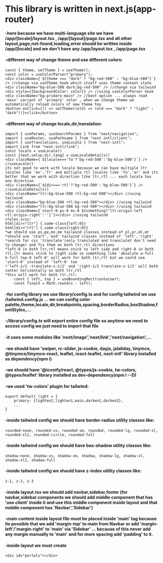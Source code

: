 # This library is written in next.js(app-router)

#### -here because we have multi-language site we have /app/[locale]/layout.tsx , /app/[layout]/page.tsx and all other layout,page,not-found,loading,error should be written inside /app/[locale] and we don't have any /app/layout.tsx , /app/page.tsx

#### -different way of change theme and use different colors:

    const { theme, setTheme } = useTheme();
    const color = useColorParser("primary");
    <div className={`${theme === "dark" ? "bg-red-500" : "bg-blue-500"}`} /> //change via useTheme hook which itself uses theme context state
    <div className="bg-blue-500 dark:bg-red-500" /> //change via tailwind
    <div style={{backgroundColor: color}} /> //using useColorParser hook
    <div className="bg-primary-main" /> //best option ... always read 'main' variant of 'primary' color , when we change theme we automatically reload colors of new theme too
    <button onClick={() => setTheme((old) => (old === "dark" ? "light" : "dark"))}>click</button>

#### -different way of change locale,dir,translation:

    import { useParams, useSearchParams } from "next/navigation";
    import { useRouter, usePathname } from "next-intl/client";
    import { useTranslations, useLocale } from "next-intl";
    import Link from "next-intl/link";
    const locale = useLocale()
    const {text,value,dir,lang} = useLocaleDetails()
    <div className={`${locale==='fa'?'bg-red-500':'bg-blue-500'}`} /> //useLocale()
    its not good to work with locale because we can have multiple ltr locales like 'en','fr' and multiple rtl locales like 'fa','ar' and its better that we work with direction like ltr,rtl ... each locale has one direction
    <div className={`${dir==='rtl'?'bg-red-500':'bg-blue-500'}`} /> //useLocaleDetails()
    <div className="ltr:bg-blue-500 rtl:bg-red-500"></div> //using tailwind
    <div className="bg-blue-500 rtl:bg-red-500"></div> //using tailwind
    <div className="ltr:bg-blue-500 bg-red-500"></div> //using tailwind
    <div className={`start-0 ps-0 ms-0 ${something?'ltr:origin-left rtl:origin-right':''}`}></div> //using tailwind
    styles.scss:
    html[dir="ltr"] {.some-class{left:0}}
    html[dir="rtl"] {.some-class{right:0}}
    *we should use ps,pe,ms,me tailwind classes instead of pl,pr,ml,mr
    *should use 'start','end' tailwind classes instead of 'left','right'
    *search for css 'translate'(only translateX and translateY don't need to change) and fix them on both ltr,rtl directions
    *left-0 in both ltr,rtl means stick to left side and right-0 in both rtl,ltr means stick to right side so something like 'absolute w-full h-full top-0 left-0' will work for both ltr,rtl but we could use 'start-0' instead of 'left-0' too
    *'left-1/2 -translate-x-1/2' and 'right-1/2 translate-x-1/2' will both center horizontally on both ltr,rtl
    *this will work for both ltr,rtl:
        const { left, top } = useBoundingRect(container);
        const finalX = Math.round(x - left);

#### -for config library we use library/config.ts and for config tailwind we use /tailwind.config.js ... we can config color palette,theme,locale,dir,breakpoints,spacing,borderRadius,boxShadow,fontStyles,...

#### -/library/config.ts will export entire config file so anytime we need to access config we just need to import that file

#### -it uses some modules like 'next/image','next/link','next/navigation',...

#### -we should have 'swiper, rc-slider, js-cookie, dayjs, jalaliday, tinymce, @tinymce/tinymce-react, leaflet, react-leaflet, next-intl' library installed as dependency(npm i)

#### -we should have '@iconify/react, @types/js-cookie, tw-colors, @types/leaflet' library installed as dev-dependency(npm i --D)

#### -we used 'tw-colors' plugin for tailwind:

    export default light = {
        primary: {lighten2,lighten1,main,darken1,darken2},
        ...
    }

#### -inside tailwind config we should have border-radius utility classes like:

    rounded-none, rounded-xs, rounded-sm, rounded, rounded-lg, rounded-xl, rounded-xl2, rounded-circle, rounded-full

#### -inside tailwind config we should have box-shadow utility classes like:

    shadow-none, shadow-xs, shadow-sm, shadow, shadow-lg, shadow-xl, shadow-xl2, shadow-full

#### -inside tailwind config we should have z-index utility classes like:

    z-1, z-2, z-3

#### -inside layout.tsx we should add navbar,sidebar,footer (for navbar,sidebar components we should add middle component that has 'use client' inside it and use this middle component inside layout and that middle component has 'Navbar','Sidebar')

#### -main content inside layout file must be placed inside 'main' tag because its possible that we add 'margin-top' to main from Navbar or add 'margin-left'/'margin-right' to 'main' via 'Sidebar' ... because of this never add any margin manually to 'main' and for more spacing add 'padding' to it.

#### -inside layout we must create

    <div id="portals"></div>
